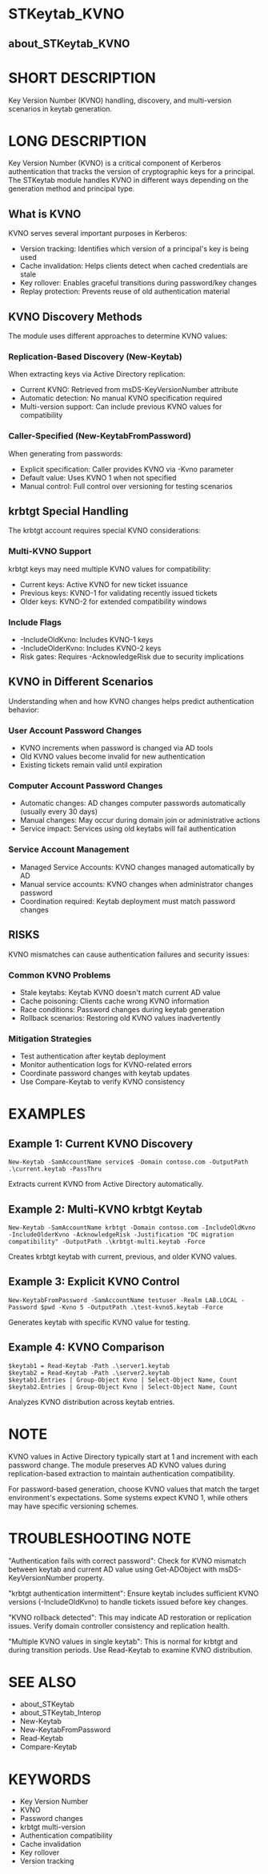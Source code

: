 # STKeytab_KVNO
## about_STKeytab_KVNO

# SHORT DESCRIPTION
Key Version Number (KVNO) handling, discovery, and multi-version scenarios in keytab generation.

# LONG DESCRIPTION
Key Version Number (KVNO) is a critical component of Kerberos authentication that tracks the version of cryptographic keys for a principal. The STKeytab module handles KVNO in different ways depending on the generation method and principal type.

## What is KVNO
KVNO serves several important purposes in Kerberos:

- Version tracking: Identifies which version of a principal's key is being used
- Cache invalidation: Helps clients detect when cached credentials are stale
- Key rollover: Enables graceful transitions during password/key changes
- Replay protection: Prevents reuse of old authentication material

## KVNO Discovery Methods
The module uses different approaches to determine KVNO values:

### Replication-Based Discovery (New-Keytab)
When extracting keys via Active Directory replication:

- Current KVNO: Retrieved from msDS-KeyVersionNumber attribute
- Automatic detection: No manual KVNO specification required
- Multi-version support: Can include previous KVNO values for compatibility

### Caller-Specified (New-KeytabFromPassword)
When generating from passwords:

- Explicit specification: Caller provides KVNO via -Kvno parameter
- Default value: Uses KVNO 1 when not specified
- Manual control: Full control over versioning for testing scenarios

## krbtgt Special Handling
The krbtgt account requires special KVNO considerations:

### Multi-KVNO Support
krbtgt keys may need multiple KVNO values for compatibility:

- Current keys: Active KVNO for new ticket issuance
- Previous keys: KVNO-1 for validating recently issued tickets
- Older keys: KVNO-2 for extended compatibility windows

### Include Flags
- -IncludeOldKvno: Includes KVNO-1 keys
- -IncludeOlderKvno: Includes KVNO-2 keys
- Risk gates: Requires -AcknowledgeRisk due to security implications

## KVNO in Different Scenarios
Understanding when and how KVNO changes helps predict authentication behavior:

### User Account Password Changes
- KVNO increments when password is changed via AD tools
- Old KVNO values become invalid for new authentication
- Existing tickets remain valid until expiration

### Computer Account Password Changes
- Automatic changes: AD changes computer passwords automatically (usually every 30 days)
- Manual changes: May occur during domain join or administrative actions
- Service impact: Services using old keytabs will fail authentication

### Service Account Management
- Managed Service Accounts: KVNO changes managed automatically by AD
- Manual service accounts: KVNO changes when administrator changes password
- Coordination required: Keytab deployment must match password changes

## RISKS
KVNO mismatches can cause authentication failures and security issues:

### Common KVNO Problems
- Stale keytabs: Keytab KVNO doesn't match current AD value
- Cache poisoning: Clients cache wrong KVNO information
- Race conditions: Password changes during keytab generation
- Rollback scenarios: Restoring old KVNO values inadvertently

### Mitigation Strategies
- Test authentication after keytab deployment
- Monitor authentication logs for KVNO-related errors
- Coordinate password changes with keytab updates
- Use Compare-Keytab to verify KVNO consistency

# EXAMPLES
## Example 1: Current KVNO Discovery
```
New-Keytab -SamAccountName service$ -Domain contoso.com -OutputPath .\current.keytab -PassThru
```

Extracts current KVNO from Active Directory automatically.

## Example 2: Multi-KVNO krbtgt Keytab
```
New-Keytab -SamAccountName krbtgt -Domain contoso.com -IncludeOldKvno -IncludeOlderKvno -AcknowledgeRisk -Justification "DC migration compatibility" -OutputPath .\krbtgt-multi.keytab -Force
```

Creates krbtgt keytab with current, previous, and older KVNO values.

## Example 3: Explicit KVNO Control
```
New-KeytabFromPassword -SamAccountName testuser -Realm LAB.LOCAL -Password $pwd -Kvno 5 -OutputPath .\test-kvno5.keytab -Force
```

Generates keytab with specific KVNO value for testing.

## Example 4: KVNO Comparison
```
$keytab1 = Read-Keytab -Path .\server1.keytab
$keytab2 = Read-Keytab -Path .\server2.keytab
$keytab1.Entries | Group-Object Kvno | Select-Object Name, Count
$keytab2.Entries | Group-Object Kvno | Select-Object Name, Count
```

Analyzes KVNO distribution across keytab entries.

# NOTE
KVNO values in Active Directory typically start at 1 and increment with each password change. The module preserves AD KVNO values during replication-based extraction to maintain authentication compatibility.

For password-based generation, choose KVNO values that match the target environment's expectations. Some systems expect KVNO 1, while others may have specific versioning schemes.

# TROUBLESHOOTING NOTE
"Authentication fails with correct password": Check for KVNO mismatch between keytab and current AD value using Get-ADObject with msDS-KeyVersionNumber property.

"krbtgt authentication intermittent": Ensure keytab includes sufficient KVNO versions (-IncludeOldKvno) to handle tickets issued before key changes.

"KVNO rollback detected": This may indicate AD restoration or replication issues. Verify domain controller consistency and replication health.

"Multiple KVNO values in single keytab": This is normal for krbtgt and during transition periods. Use Read-Keytab to examine KVNO distribution.

# SEE ALSO
- about_STKeytab
- about_STKeytab_Interop
- New-Keytab
- New-KeytabFromPassword
- Read-Keytab
- Compare-Keytab

# KEYWORDS
- Key Version Number
- KVNO
- Password changes
- krbtgt multi-version
- Authentication compatibility
- Cache invalidation
- Key rollover
- Version tracking
